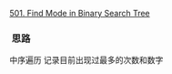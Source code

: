 [501. Find Mode in Binary Search Tree](https://leetcode.com/problems/find-mode-in-binary-search-tree/description/)

###  思路
中序遍历 记录目前出现过最多的次数和数字